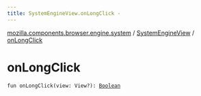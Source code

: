 ```yaml
---
title: SystemEngineView.onLongClick - 
---
```


[mozilla.components.browser.engine.system](../index.html) / [SystemEngineView](index.html) / [onLongClick](./on-long-click.html)

# onLongClick

`fun onLongClick(view: View?): `[`Boolean`](https://kotlinlang.org/api/latest/jvm/stdlib/kotlin/-boolean/index.html)